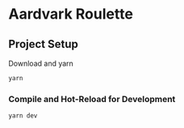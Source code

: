 # Aardvark Roulette


## Project Setup

Download and yarn

```sh
yarn
```

### Compile and Hot-Reload for Development

```sh
yarn dev
```


